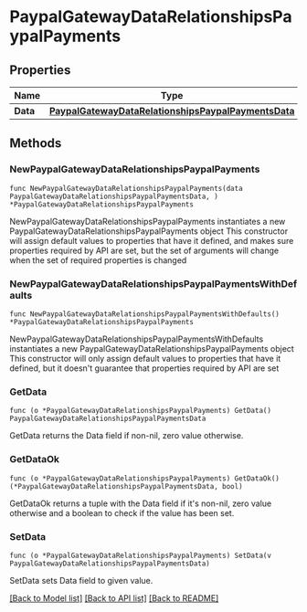 # PaypalGatewayDataRelationshipsPaypalPayments

## Properties

Name | Type | Description | Notes
------------ | ------------- | ------------- | -------------
**Data** | [**PaypalGatewayDataRelationshipsPaypalPaymentsData**](PaypalGatewayDataRelationshipsPaypalPaymentsData.md) |  | 

## Methods

### NewPaypalGatewayDataRelationshipsPaypalPayments

`func NewPaypalGatewayDataRelationshipsPaypalPayments(data PaypalGatewayDataRelationshipsPaypalPaymentsData, ) *PaypalGatewayDataRelationshipsPaypalPayments`

NewPaypalGatewayDataRelationshipsPaypalPayments instantiates a new PaypalGatewayDataRelationshipsPaypalPayments object
This constructor will assign default values to properties that have it defined,
and makes sure properties required by API are set, but the set of arguments
will change when the set of required properties is changed

### NewPaypalGatewayDataRelationshipsPaypalPaymentsWithDefaults

`func NewPaypalGatewayDataRelationshipsPaypalPaymentsWithDefaults() *PaypalGatewayDataRelationshipsPaypalPayments`

NewPaypalGatewayDataRelationshipsPaypalPaymentsWithDefaults instantiates a new PaypalGatewayDataRelationshipsPaypalPayments object
This constructor will only assign default values to properties that have it defined,
but it doesn't guarantee that properties required by API are set

### GetData

`func (o *PaypalGatewayDataRelationshipsPaypalPayments) GetData() PaypalGatewayDataRelationshipsPaypalPaymentsData`

GetData returns the Data field if non-nil, zero value otherwise.

### GetDataOk

`func (o *PaypalGatewayDataRelationshipsPaypalPayments) GetDataOk() (*PaypalGatewayDataRelationshipsPaypalPaymentsData, bool)`

GetDataOk returns a tuple with the Data field if it's non-nil, zero value otherwise
and a boolean to check if the value has been set.

### SetData

`func (o *PaypalGatewayDataRelationshipsPaypalPayments) SetData(v PaypalGatewayDataRelationshipsPaypalPaymentsData)`

SetData sets Data field to given value.



[[Back to Model list]](../README.md#documentation-for-models) [[Back to API list]](../README.md#documentation-for-api-endpoints) [[Back to README]](../README.md)


